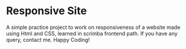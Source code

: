 # Responsive Site
A simple practice project to work on responsiveness of a website made using Html and CSS, learned in scrimba frontend path.
If you have any query, contact me.
Happy Coding!
